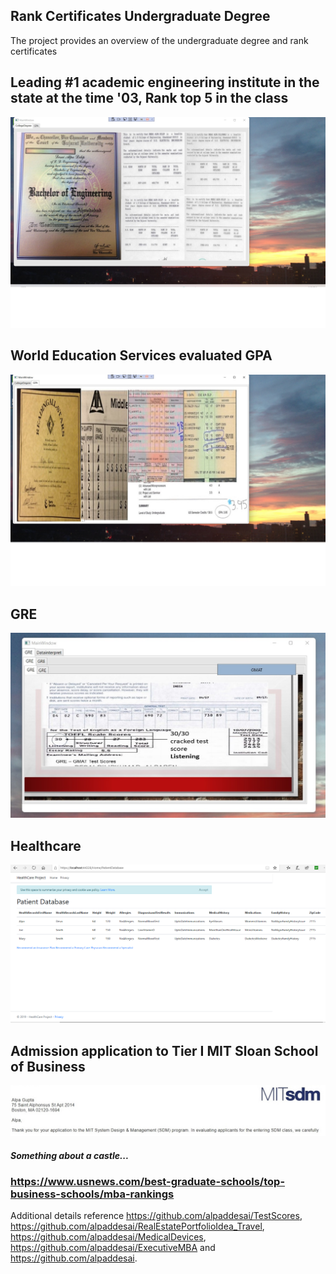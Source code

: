 ## Rank Certificates Undergraduate Degree

The project provides an overview of the undergraduate degree and rank certificates

## Leading #1 academic engineering institute in the state at the time '03, Rank top 5 in the class
![image](BachelorEngineering.jpg)

## World Education Services evaluated GPA
![image](GPA.jpg)

## GRE 
![image](GRE_Exam.jpg)

## Healthcare
![image](PatientDatabaseInformation.png)

## Admission application to Tier I MIT Sloan School of Business
![image](SDM_Application_MIT.jpg)

##### Something about a castle...
### https://www.usnews.com/best-graduate-schools/top-business-schools/mba-rankings

Additional details reference https://github.com/alpaddesai/TestScores, https://github.com/alpaddesai/RealEstatePortfolioIdea_Travel,  https://github.com/alpaddesai/MedicalDevices, https://github.com/alpaddesai/ExecutiveMBA and  https://github.com/alpaddesai. 
